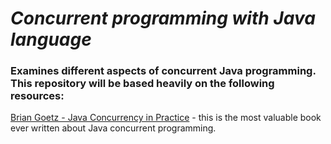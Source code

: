 # _Concurrent programming with Java language_
### Examines different aspects of concurrent Java programming. This repository will be based heavily on the following resources:
[Brian Goetz - Java Concurrency in Practice](https://www.amazon.com/Java-Concurrency-Practice-Brian-Goetz/dp/0321349601) - this is the most valuable book ever written about Java concurrent programming.
